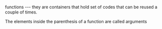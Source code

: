 functions --- they are containers that hold set of codes that can be reused a couple of times.

The elements inside the parenthesis of a function are called arguments